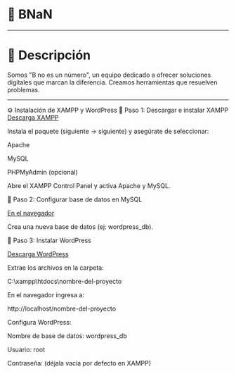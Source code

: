 # 📌 BNaN
---
# 📖 Descripción

Somos "B no es un número", un equipo dedicado a ofrecer soluciones digitales que marcan la diferencia. Creamos herramientas que resuelven problemas.

---
⚙️ Instalación de XAMPP y WordPress
🔹 Paso 1: Descargar e instalar XAMPP
[Descarga XAMPP](https://www.apachefriends.org/es/index.html)

Instala el paquete (siguiente → siguiente) y asegúrate de seleccionar:

Apache

MySQL

PHPMyAdmin (opcional)

Abre el XAMPP Control Panel y activa Apache y MySQL.

🔹 Paso 2: Configurar base de datos en MySQL

[En el navegador](http://localhost/phpmyadmin)

Crea una nueva base de datos (ej: wordpress_db).

🔹 Paso 3: Instalar WordPress

[Descarga WordPress](https://wordpress.org/download/)

Extrae los archivos en la carpeta:

C:\xampp\htdocs\nombre-del-proyecto


En el navegador ingresa a:

http://localhost/nombre-del-proyecto


Configura WordPress:

Nombre de base de datos: wordpress_db

Usuario: root

Contraseña: (déjala vacía por defecto en XAMPP)